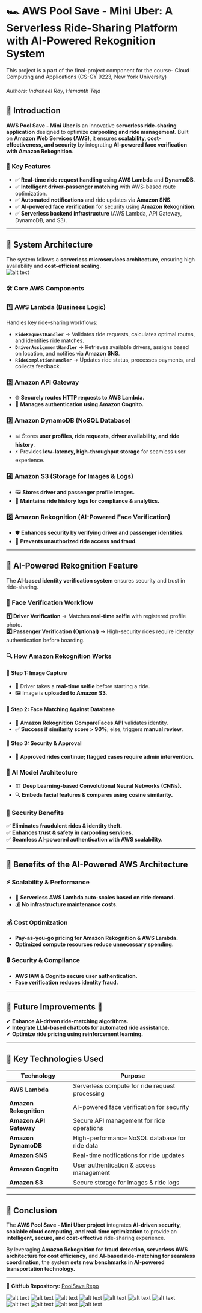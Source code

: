 # 🏎️ AWS Pool Save - Mini Uber: A Serverless Ride-Sharing Platform with AI-Powered Rekognition System  
This project is a part of the final-project component for the course- Cloud Computing and Applications (CS-GY 9223, New York University) 

###### Authors: Indraneel Ray, Hemanth Teja
## 📌 Introduction  

**AWS Pool Save - Mini Uber** is an innovative **serverless ride-sharing application** designed to optimize **carpooling and ride management**. Built on **Amazon Web Services (AWS)**, it ensures **scalability, cost-effectiveness, and security** by integrating **AI-powered face verification with Amazon Rekognition**.  

### **🚀 Key Features**  
- ✅ **Real-time ride request handling** using **AWS Lambda** and **DynamoDB**.  
- ✅ **Intelligent driver-passenger matching** with AWS-based route optimization.  
- ✅ **Automated notifications** and ride updates via **Amazon SNS**.  
- ✅ **AI-powered face verification** for security using **Amazon Rekognition**.  
- ✅ **Serverless backend infrastructure** (AWS Lambda, API Gateway, DynamoDB, and S3).  

---

## 📌 System Architecture  

The system follows a **serverless microservices architecture**, ensuring high availability and **cost-efficient scaling**.  
![alt text](https://github.com/HemanthTejaY/AWS---Pool-Save---Mini-Uber/blob/master/project-images/2.jpg)


### **🛠️ Core AWS Components**  

### **1️⃣ AWS Lambda (Business Logic)**
Handles key ride-sharing workflows:  
- **`RideRequestHandler`** → Validates ride requests, calculates optimal routes, and identifies ride matches.  
- **`DriverAssignmentHandler`** → Retrieves available drivers, assigns based on location, and notifies via **Amazon SNS**.  
- **`RideCompletionHandler`** → Updates ride status, processes payments, and collects feedback.  

### **2️⃣ Amazon API Gateway**  
- 🌐 **Securely routes HTTP requests to AWS Lambda.**  
- 🔐 **Manages authentication using Amazon Cognito.**  

### **3️⃣ Amazon DynamoDB (NoSQL Database)**  
- 📊 Stores **user profiles, ride requests, driver availability, and ride history**.  
- ⚡ Provides **low-latency, high-throughput storage** for seamless user experience.  

### **4️⃣ Amazon S3 (Storage for Images & Logs)**  
- 🖼️ **Stores driver and passenger profile images.**  
- 📂 **Maintains ride history logs for compliance & analytics.**  

### **5️⃣ Amazon Rekognition (AI-Powered Face Verification)**  
- 🛡️ **Enhances security by verifying driver and passenger identities.**  
- 🚫 **Prevents unauthorized ride access and fraud.**  

---

## 📌 AI-Powered Rekognition Feature  

The **AI-based identity verification system** ensures security and trust in ride-sharing.  

### **👤 Face Verification Workflow**  
**1️⃣ Driver Verification** → Matches **real-time selfie** with registered profile photo.  
**2️⃣ Passenger Verification (Optional)** → High-security rides require identity authentication before boarding.  

### **🔍 How Amazon Rekognition Works**  

#### **📌 Step 1: Image Capture**
- 📸 Driver takes a **real-time selfie** before starting a ride.  
- 🖼️ Image is **uploaded to Amazon S3**.  

#### **📌 Step 2: Face Matching Against Database**
- 🎯 **Amazon Rekognition CompareFaces API** validates identity.  
- ✅ **Success if similarity score > 90%**; else, triggers **manual review**.  

#### **📌 Step 3: Security & Approval**
- 🚦 **Approved rides continue; flagged cases require admin intervention.**  

### **🔹 AI Model Architecture**
- 🏗 **Deep Learning-based Convolutional Neural Networks (CNNs).**  
- 🔍 **Embeds facial features & compares using cosine similarity.**  

### **🔹 Security Benefits**
✅ **Eliminates fraudulent rides & identity theft.**  
✅ **Enhances trust & safety in carpooling services.**  
✅ **Seamless AI-powered authentication with AWS scalability.**  

---

## 📌 Benefits of the AI-Powered AWS Architecture  

### **⚡ Scalability & Performance**
- 🚀 **Serverless AWS Lambda auto-scales based on ride demand.**  
- 💰 **No infrastructure maintenance costs.**  

### **💰 Cost Optimization**
- **Pay-as-you-go pricing for Amazon Rekognition & AWS Lambda.**  
- **Optimized compute resources reduce unnecessary spending.**  

### **🔒 Security & Compliance**
- **AWS IAM & Cognito secure user authentication.**  
- **Face verification reduces identity fraud.**  

---

## 📌 Future Improvements 🚀  
✔ **Enhance AI-driven ride-matching algorithms.**  
✔ **Integrate LLM-based chatbots for automated ride assistance.**  
✔ **Optimize ride pricing using reinforcement learning.**  

---

## 📌 Key Technologies Used  

| Technology  | Purpose |
|-------------|---------|
| **AWS Lambda** | Serverless compute for ride request processing |
| **Amazon Rekognition** | AI-powered face verification for security |
| **Amazon API Gateway** | Secure API management for ride operations |
| **Amazon DynamoDB** | High-performance NoSQL database for ride data |
| **Amazon SNS** | Real-time notifications for ride updates |
| **Amazon Cognito** | User authentication & access management |
| **Amazon S3** | Secure storage for images & ride logs |

---

## 📌 Conclusion  
The **AWS Pool Save - Mini Uber project** integrates **AI-driven security, scalable cloud computing, and real-time optimization** to provide an **intelligent, secure, and cost-effective** ride-sharing experience.  

By leveraging **Amazon Rekognition for fraud detection**, **serverless AWS architecture for cost efficiency**, and **AI-based ride-matching for seamless coordination**, the system **sets new benchmarks in AI-powered transportation technology.**  

---

📌 **GitHub Repository:** [PoolSave Repo](https://github.com/HemanthTejaY/AWS---Pool-Save---Mini-Uber)  

 
![alt text](https://github.com/HemanthTejaY/AWS---Pool-Save---Mini-Uber/blob/master/project-images/1.jpg)
![alt text](https://github.com/HemanthTejaY/AWS---Pool-Save---Mini-Uber/blob/master/project-images/3.jpg)
![alt text](https://github.com/HemanthTejaY/AWS---Pool-Save---Mini-Uber/blob/master/project-images/4.jpg)
![alt text](https://github.com/HemanthTejaY/AWS---Pool-Save---Mini-Uber/blob/master/project-images/5.jpg)
![alt text](https://github.com/HemanthTejaY/AWS---Pool-Save---Mini-Uber/blob/master/project-images/6.jpg)
![alt text](https://github.com/HemanthTejaY/AWS---Pool-Save---Mini-Uber/blob/master/project-images/7.jpg)
![alt text](https://github.com/HemanthTejaY/AWS---Pool-Save---Mini-Uber/blob/master/project-images/8.jpg)
![alt text](https://github.com/HemanthTejaY/AWS---Pool-Save---Mini-Uber/blob/master/project-images/9.jpg)
![alt text](https://github.com/HemanthTejaY/AWS---Pool-Save---Mini-Uber/blob/master/project-images/10.jpg)
![alt text](https://github.com/HemanthTejaY/AWS---Pool-Save---Mini-Uber/blob/master/project-images/11.jpg)
![alt text](https://github.com/HemanthTejaY/AWS---Pool-Save---Mini-Uber/blob/master/project-images/12.jpg)




